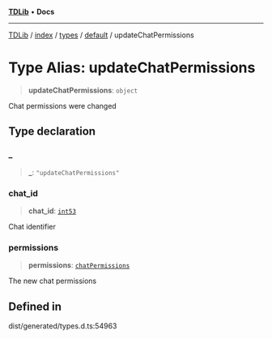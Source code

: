 [**TDLib**](../../../../../../README.md) • **Docs**

***

[TDLib](../../../../../../modules.md) / [index](../../../../../README.md) / [types](../../../README.md) / [default](../README.md) / updateChatPermissions

# Type Alias: updateChatPermissions

> **updateChatPermissions**: `object`

Chat permissions were changed

## Type declaration

### \_

> **\_**: `"updateChatPermissions"`

### chat\_id

> **chat\_id**: [`int53`](int53.md)

Chat identifier

### permissions

> **permissions**: [`chatPermissions`](chatPermissions.md)

The new chat permissions

## Defined in

dist/generated/types.d.ts:54963
